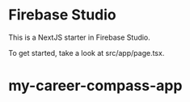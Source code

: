 
# Firebase Studio

This is a NextJS starter in Firebase Studio.

To get started, take a look at src/app/page.tsx.
# my-career-compass-app
